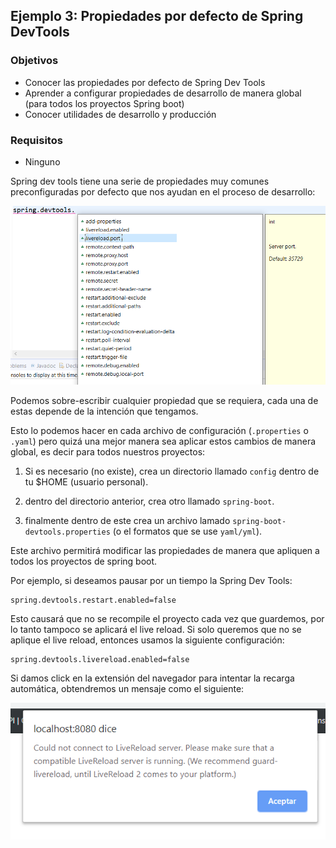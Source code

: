 ## Ejemplo 3: Propiedades por defecto de Spring DevTools

### Objetivos
- Conocer las propiedades por defecto de Spring Dev Tools
- Aprender a configurar propiedades de desarrollo de manera global (para todos los proyectos Spring boot)
- Conocer utilidades de desarrollo y producción


### Requisitos
- Ninguno

Spring dev tools tiene una serie de propiedades muy comunes preconfiguradas  por defecto que nos ayudan en el proceso de desarrollo:

![Propiedades Spring Dev Tools](img/dev-tools-properties.png)

Podemos sobre-escribir cualquier propiedad que se requiera, cada una de estas depende de la intención que tengamos.

Esto lo podemos hacer en cada archivo de configuración (`.properties` o `.yaml`) pero quizá una mejor manera sea aplicar estos cambios de manera global, es decir para todos nuestros proyectos:

1. Si es necesario (no existe), crea un directorio llamado `config` dentro de tu $HOME (usuario personal).

2. dentro del directorio anterior, crea otro llamado `spring-boot`.

3. finalmente dentro de este crea un archivo lamado `spring-boot-devtools.properties` (o el formatos que se use `yaml/yml`).

Este archivo permitirá modificar las propiedades de manera que apliquen a todos los proyectos de spring boot.

Por ejemplo, si deseamos pausar por un tiempo la Spring Dev Tools:

```
spring.devtools.restart.enabled=false
```

Esto causará que no se recompile el proyecto cada vez que guardemos, por lo tanto tampoco se aplicará el live reload. Si solo queremos que no se aplique el live reload, entonces usamos la siguiente configuración:

```
spring.devtools.livereload.enabled=false
```

Si damos click en la extensión del navegador para intentar la recarga automática, obtendremos un mensaje como el siguiente:

![live reload deshabilitado](img/live-reload-disabled.PNG)
